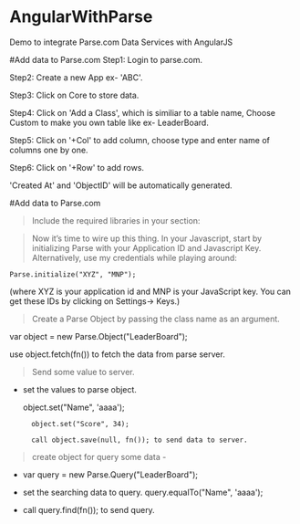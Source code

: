 # AngularWithParse
Demo to integrate Parse.com Data Services with AngularJS

#Add data to Parse.com
  Step1: Login to parse.com.
  
  Step2: Create a new App ex- 'ABC'.
  
  Step3: Click on Core to store data.
  
  Step4: Click on 'Add a Class', which is similiar to a table name, Choose Custom to make you own table like ex- LeaderBoard.
  
  Step5: Click on '+Col' to add column, choose type and enter name of columns one by one.
  
  Step6: Click on '+Row' to add rows.
  
  'Created At' and 'ObjectID' will be automatically generated.
  
  
#Add data to Parse.com
> Include the required libraries in your <HEAD> section:
   <script src="https://ajax.googleapis.com/ajax/libs/angularjs/1.0.7/angular.min.js"></script>
   <script src="http://www.parsecdn.com/js/parse-1.2.12.min.js"></script>

> Now it’s time to wire up this thing. In your Javascript, start by initializing Parse with your Application ID and Javascript Key. Alternatively, use my credentials while playing around:  

    Parse.initialize("XYZ", "MNP");
(where XYZ is your application id and MNP is your JavaScript key. You can get these IDs by clicking on Settings-> Keys.)

> Create a Parse Object by passing the class name as an argument.

  var object = new Parse.Object("LeaderBoard");
  
  use  object.fetch(fn()) to fetch the data from parse server.
  
  

> Send some value to server.

  - set the values to parse object.
  
      object.set("Name", 'aaaa');

		  object.set("Score", 34);

		  call object.save(null, fn()); to send data to server.
		  
		  
		   
> create object for query some data - 

  - var query = new Parse.Query("LeaderBoard");
  
  - set the searching data to query.
     query.equalTo("Name", 'aaaa');
  
  -  call query.find(fn()); to send query.
  

		   
  
